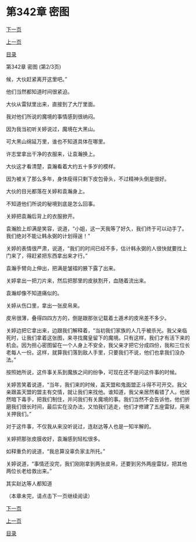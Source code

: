 <h1>第342章   密图</h1>
            <div><p><a href="./1025_%E7%AC%AC342%E7%AB%A0_%E5%AF%86%E5%9B%BE.md">下一页</a></p><p><a href="./1023_%E7%AC%AC342%E7%AB%A0_%E5%AF%86%E5%9B%BE.md">上一页</a></p><p><a href="../">目录</a></p></div>
            <div><p>第342章   密图 (第2/3页)</p><p>候，大伙赶紧离开这里吧。”</p><p>他们当然都知道时间很紧迫。</p><p>大伙从雷狱里出来，直接到了大厅里面。</p><p>我对他们所说的魔境的事情感到很纳闷。</p><p>因为我当初听关婷说过，魔境在大黑山。</p><p>可大黑山绵延万里，谁也不知道具体在哪里。</p><p>许志堂拿出干净的衣服来，让袁瀚换上。</p><p>大伙这才看清楚，袁瀚看着大约五十多岁的模样。</p><p>因为被关了那么多年，身体瘦得只剩下皮包骨头，不过精神头倒是很好。</p><p>大伙的目光都落在关婷和袁瀚身上。</p><p>不知道他们所说的秘境到底是怎么回事。</p><p>关婷把袁瀚后背上的衣服掀开。</p><p>袁瀚脸上却满是笑容，说道，“小姐，这一天我等了好久，我们终于可以动手了。我们绝对不能让韩永弼的计划得逞！”</p><p>关婷的表情很严肃，说道，“我们的时间已经不多，估计韩永弼的人很快就要找上门来了，得赶紧把东西拿出来才行。”</p><p>袁瀚手臂向上伸出，把满是皱褶的腋下露了出来。</p><p>关婷拿出一把刀片来，然后把那里的皮肤割开，血随着流出来。</p><p>袁瀚却像不知道痛似的。</p><p>关婷从伤口里，拿出一张皮帛来。</p><p>皮帛很薄，叠得四四方方的，倒是跟那张记载着土遁术的皮帛差不多少。</p><p>关婷边把它拿出来，边跟我们解释着，“当初我们家族的人几乎被杀光。我父亲临死时，让我们拿着这张图，来寻找魔皇留下的魔境。只有这样，我们才有活下来的机会。因为担心密图留在一个人身上不安全，我父亲才把它分成四份，我和三位长老每人一份。这样，就算我们落到敌人手里，只要我们不说，他们也拿我们没办法。”</p><p>按照她所说，这件事关系到魔族之间的纷争，可现在还不是问这件事的时候。</p><p>关婷苦笑着说道，“当年，我们来的时候，盖天盟和鬼面盟正斗得不可开交。我父亲跟盖天盟的盟主有交情，就让我们来找他。谁知道，我父亲居然看错了人。他居然暗下毒手，把我们制住，并问我们有关魔境的事。我们当然不会告诉他，他们折磨我们很长时间，最后实在没办法，又怕我们逃走，他们才修建了五座雷狱，用来关押我们。”</p><p>对于这件事，不仅我从来没听说过，连赵达等人也是一知半解的。</p><p>关婷把那张皮膜收好，袁瀚感到轻松很多。</p><p>如释重负的说道，“我总算没辜负家主所托。”</p><p>关婷说道，“事情还没完，我们刚刚拿到两张皮帛，还要到另外两座雷狱，把其他两位长老给救出来。”</p><p>其实赵达等人都知道</p><p>（本章未完，请点击下一页继续阅读）</p></div>
            <div><p><a href="./1025_%E7%AC%AC342%E7%AB%A0_%E5%AF%86%E5%9B%BE.md">下一页</a></p><p><a href="./1023_%E7%AC%AC342%E7%AB%A0_%E5%AF%86%E5%9B%BE.md">上一页</a></p><p><a href="../">目录</a></p></div>